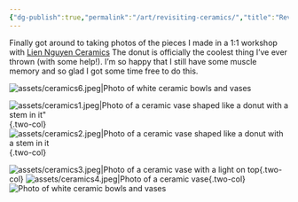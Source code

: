 ```yaml
---
{"dg-publish":true,"permalink":"/art/revisiting-ceramics/","title":"Revisiting ceramics","tags":["art","ceramics"],"noteIcon":"","created":"2023-01-29"}
---
```



Finally got around to taking photos of the pieces I made in a 1:1 workshop with [Lien Nguyen Ceramics](https://liennguyenceramics.com/) The donut is officially the coolest thing I’ve ever thrown (with some help!). I’m so happy that I still have some muscle memory and so glad I got some time free to do this.

![assets/ceramics6.jpeg|Photo of white ceramic bowls and vases](/img/user/assets/ceramics6.jpeg)

![assets/ceramics1.jpeg|Photo of a ceramic vase shaped like a donut with a stem in it"](/img/user/assets/ceramics1.jpeg){.two-col}
![assets/ceramics2.jpeg|Photo of a ceramic vase shaped like a donut with a stem in it](/img/user/assets/ceramics2.jpeg){.two-col}

![assets/ceramics3.jpeg|Photo of a ceramic vase with a light on top](/img/user/assets/ceramics3.jpeg){.two-col}
![assets/ceramics4.jpeg|Photo of a ceramic vase](/img/user/assets/ceramics4.jpeg){.two-col}
![Photo of white ceramic bowls and vases](/img/user/assets/ceramics5.jpeg)
</div>
